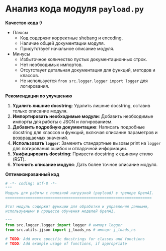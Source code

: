 # Анализ кода модуля `payload.py`

**Качество кода**
9
- Плюсы
    - Код содержит корректные shebang и encoding.
    - Наличие общей документации модуля.
    - Присутствует начальное описание модуля.
- Минусы
    - Избыточное количество пустых документационных строк.
    - Нет необходимых импортов.
    - Отсутствует детальная документация для функций, методов и классов.
    - Не используется `from src.logger.logger import logger` для логирования.

**Рекомендации по улучшению**
1. **Удалить лишние docstring**: Удалить лишние docstring, оставив только описание модуля.
2. **Импортировать необходимые модули**: Добавить необходимые импорты для работы с JSON и логированием.
3. **Добавить подробную документацию**:  Написать подробные docstring для классов и функций, включая описание параметров и возвращаемых значений.
4.  **Использовать `logger`**: Заменить стандартные вызовы print на `logger` для логирования ошибок и отладочной информации.
5. **Унифицировать docstring**:  Привести docstring к единому стилю (RST).
6. **Уточнить описание модуля**:  Дать более точное описание модуля.

**Оптимизированный код**
```python
# -*- coding: utf-8 -*-
"""
Модуль для работы с полезной нагрузкой (payload) в тренере OpenAI.
=================================================================

Этот модуль содержит функции для обработки и управления данными,
используемыми в процессе обучения моделей OpenAI.

"""
from src.logger.logger import logger # импорт logger
from src.utils.jjson import j_loads_ns # импорт j_loads_ns

# TODO: Add more specific docstrings for classes and functions
# TODO: Add example usage of functions, if appropriate

```